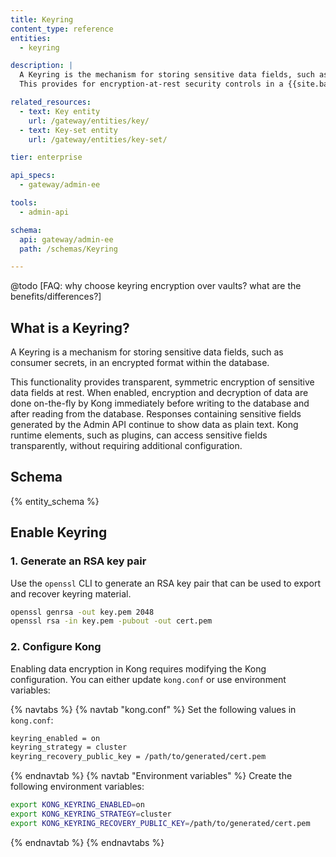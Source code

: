 ```yaml
---
title: Keyring
content_type: reference
entities:
  - keyring

description: |
  A Keyring is the mechanism for storing sensitive data fields, such as consumer secrets, in an encrypted format within the database. 
  This provides for encryption-at-rest security controls in a {{site.base_gateway}} cluster.

related_resources:
  - text: Key entity
    url: /gateway/entities/key/
  - text: Key-set entity
    url: /gateway/entities/key-set/

tier: enterprise

api_specs:
  - gateway/admin-ee

tools:
  - admin-api

schema:
  api: gateway/admin-ee
  path: /schemas/Keyring

---
```


@todo
[FAQ: why choose keyring encryption over vaults? what are the benefits/differences?]

## What is a Keyring?

A Keyring is a mechanism for storing sensitive data fields, such as consumer secrets, in an encrypted format within the database. 

This functionality provides transparent, symmetric encryption of sensitive data fields at rest. 
When enabled, encryption and decryption of data are done on-the-fly by Kong immediately before writing to the database and after reading from the database. 
Responses containing sensitive fields generated by the Admin API continue to show data as plain text. Kong runtime elements, such as plugins, can access sensitive fields transparently, without requiring additional configuration.

## Schema

{% entity_schema %}

## Enable Keyring

### 1. Generate an RSA key pair

Use the `openssl` CLI to generate an RSA key pair that can be used to export and recover keyring material.
```sh
openssl genrsa -out key.pem 2048
openssl rsa -in key.pem -pubout -out cert.pem
```

### 2. Configure Kong
Enabling data encryption in Kong requires modifying the Kong configuration. You can either update `kong.conf` or use environment variables:

{% navtabs %}
{% navtab "kong.conf" %}
Set the following values in `kong.conf`:
```sh
keyring_enabled = on
keyring_strategy = cluster
keyring_recovery_public_key = /path/to/generated/cert.pem
```
{% endnavtab %}
{% navtab "Environment variables" %}
Create the following environment variables:
```sh
export KONG_KEYRING_ENABLED=on
export KONG_KEYRING_STRATEGY=cluster
export KONG_KEYRING_RECOVERY_PUBLIC_KEY=/path/to/generated/cert.pem
```
{% endnavtab %}
{% endnavtabs %}
